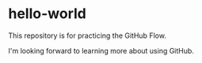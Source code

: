 # hello-world
This repository is for practicing the GitHub Flow.

I'm looking forward to learning more about using GitHub.
